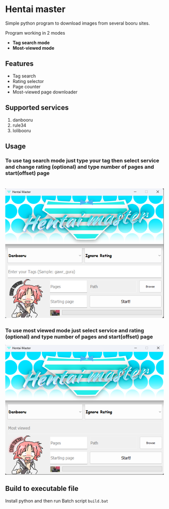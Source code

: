 # Hentai master
Simple python program to download images from several booru sites.

Program working in 2 modes
- **Tag search mode**
- **Most-viewed mode**

## Features
- Tag search
- Rating selector
- Page counter
- Most-viewed page downloader

## Supported services
1. danbooru
2. rule34
3. lolibooru

## Usage
### To use tag search mode just type your tag then select service and change rating (optional) and type number of pages and start(offset) page
![preview](/imgs/img1.png)
===
### To use most viewed mode just select service and rating (optional) and type number of pages and start(offset) page
![preview](/imgs/img2.png)

## Build to executable file
Install python and then run Batch script `build.bat`